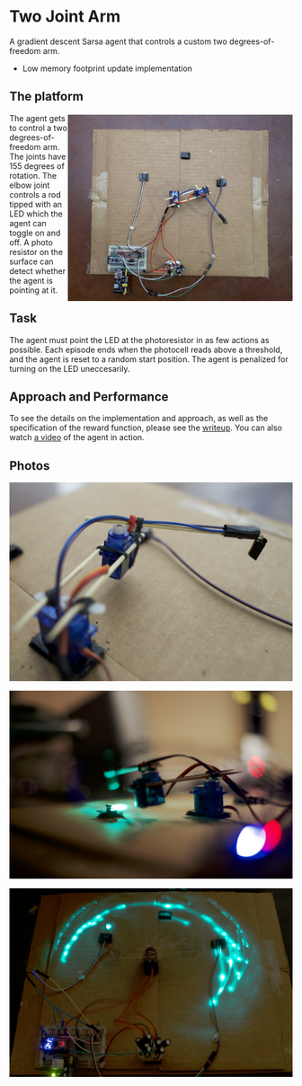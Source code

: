 # Two Joint Arm

A gradient descent Sarsa agent that controls a custom two degrees-of-freedom arm.

* Low memory footprint update implementation

## The platform

<a href="photos/eagle_small.jpg">
    <img src="photos/eagle_small.jpg?raw=true" width="400px" align="right" vspace="2px">
</a>

The agent gets to control a two degrees-of-freedom arm. The joints have 155 degrees of rotation. The elbow joint controls a rod tipped with an LED which the agent can toggle on and off. A photo resistor on the surface can detect whether the agent is pointing at it.

## Task

The agent must point the LED at the photoresistor in as few actions as possible. Each episode ends when the photocell reads above a threshold, and the agent is reset to a random start position. The agent is penalized for turning on the LED uneccesarily.

## Approach and Performance

To see the details on the implementation and approach, as well as the specification of the reward function, please see the [writeup](https://dl.dropboxusercontent.com/u/971295/TwoJointArduinoRL_writeup.pdf). You can also watch [a video](https://www.youtube.com/watch?v=SCv1AomFDG0) of the agent in action.

## Photos

![](photos/arm_detail_small.jpg?raw=true)

![](photos/action_detail_small.jpg?raw=true)

![](photos/long_shutter_small.jpg?raw=true)
